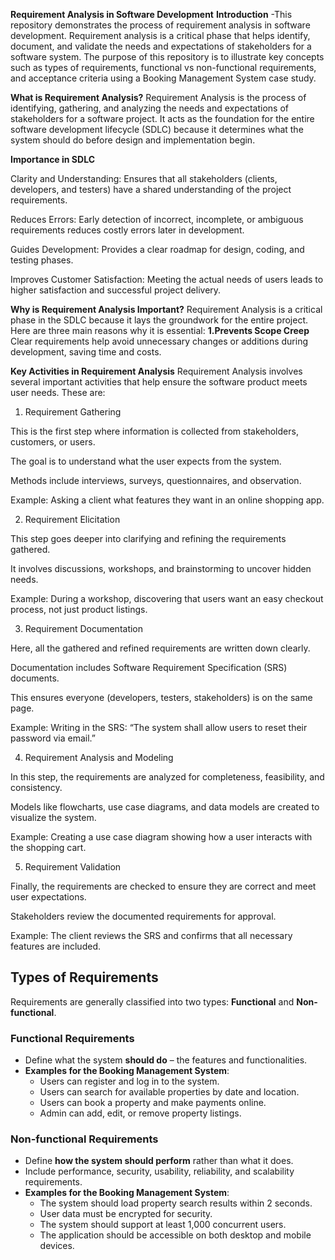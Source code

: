 **Requirement Analysis in Software Development**
**Introduction**
-This repository demonstrates the process of requirement analysis in software development. Requirement analysis is a critical phase that helps identify, document, and validate the needs and expectations of stakeholders for a software system. The purpose of this repository is to illustrate key concepts such as types of requirements, functional vs non-functional requirements, and acceptance criteria using a Booking Management System case study.

**What is Requirement Analysis?**
Requirement Analysis is the process of identifying, gathering, and analyzing the needs and expectations of stakeholders for a software project. It acts as the foundation for the entire software development lifecycle (SDLC) because it determines what the system should do before design and implementation begin.

**Importance in SDLC**

Clarity and Understanding: Ensures that all stakeholders (clients, developers, and testers) have a shared understanding of the project requirements.

Reduces Errors: Early detection of incorrect, incomplete, or ambiguous requirements reduces costly errors later in development.

Guides Development: Provides a clear roadmap for design, coding, and testing phases.

Improves Customer Satisfaction: Meeting the actual needs of users leads to higher satisfaction and successful project delivery.

**Why is Requirement Analysis Important?**
Requirement Analysis is a critical phase in the SDLC because it lays the groundwork for the entire project. Here are three main reasons why it is essential:
**1.Prevents Scope Creep**
Clear requirements help avoid unnecessary changes or additions during development, saving time and costs.

**Key Activities in Requirement Analysis**
Requirement Analysis involves several important activities that help ensure the software product meets user needs. These are:

1. Requirement Gathering

This is the first step where information is collected from stakeholders, customers, or users.

The goal is to understand what the user expects from the system.

Methods include interviews, surveys, questionnaires, and observation.

Example: Asking a client what features they want in an online shopping app.

2. Requirement Elicitation

This step goes deeper into clarifying and refining the requirements gathered.

It involves discussions, workshops, and brainstorming to uncover hidden needs.

Example: During a workshop, discovering that users want an easy checkout process, not just product listings.

3. Requirement Documentation

Here, all the gathered and refined requirements are written down clearly.

Documentation includes Software Requirement Specification (SRS) documents.

This ensures everyone (developers, testers, stakeholders) is on the same page.

Example: Writing in the SRS: “The system shall allow users to reset their password via email.”

4. Requirement Analysis and Modeling

In this step, the requirements are analyzed for completeness, feasibility, and consistency.

Models like flowcharts, use case diagrams, and data models are created to visualize the system.

Example: Creating a use case diagram showing how a user interacts with the shopping cart.

5. Requirement Validation

Finally, the requirements are checked to ensure they are correct and meet user expectations.

Stakeholders review the documented requirements for approval.

Example: The client reviews the SRS and confirms that all necessary features are included.

## Types of Requirements

Requirements are generally classified into two types: **Functional** and **Non-functional**.

### Functional Requirements

- Define what the system **should do** – the features and functionalities.
- **Examples for the Booking Management System**:
  - Users can register and log in to the system.
  - Users can search for available properties by date and location.
  - Users can book a property and make payments online.
  - Admin can add, edit, or remove property listings.

### Non-functional Requirements

- Define **how the system should perform** rather than what it does.
- Include performance, security, usability, reliability, and scalability requirements.
- **Examples for the Booking Management System**:
  - The system should load property search results within 2 seconds.
  - User data must be encrypted for security.
  - The system should support at least 1,000 concurrent users.
  - The application should be accessible on both desktop and mobile devices.

